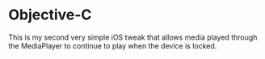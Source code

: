 Objective-C
===========

This is my second very simple iOS tweak that allows media played through the MediaPlayer to continue to play when the device is locked.
